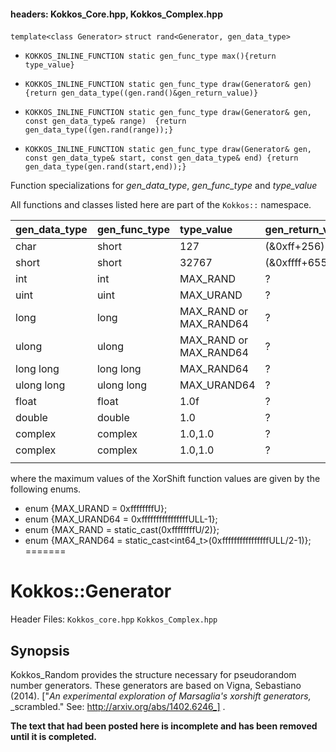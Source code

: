 
#### headers:  Kokkos_Core.hpp, Kokkos_Complex.hpp

`template<class Generator>`
`struct rand<Generator, gen_data_type>`

 * `KOKKOS_INLINE_FUNCTION
    static gen_func_type max(){return type_value}`

 * `KOKKOS_INLINE_FUNCTION
    static gen_func_type draw(Generator& gen)  {return gen_data_type((gen.rand()&gen_return_value)}`

 * `KOKKOS_INLINE_FUNCTION
    static gen_func_type draw(Generator& gen, const gen_data_type& range)  {return gen_data_type((gen.rand(range));}`

 * `KOKKOS_INLINE_FUNCTION
    static gen_func_type draw(Generator& gen, const gen_data_type& start, const gen_data_type& end)
                     {return gen_data_type(gen.rand(start,end));}`


Function specializations for _gen_data_type_, _gen_func_type_ and _type_value_

All functions and classes listed here are part of the `Kokkos::` namespace. 

|gen_data_type |gen_func_type | type_value | gen_return_value            |
|:-------------|:-------------|:-----------|:----------------------------|
| char | short | 127 | (&0xff+256)%256 |
| short | short | 32767 | (&0xffff+65536)%32768  |
| int | int  | MAX_RAND |  ? |
| uint | uint | MAX_URAND |  ? |
| long | long | MAX_RAND or MAX_RAND64 |  ? |
| ulong | ulong  | MAX_RAND or MAX_RAND64 |  ? |
| long long | long long  | MAX_RAND64 |  ? |
| ulong long | ulong long  | MAX_URAND64 |  ? |
| float | float  | 1.0f |  ? |
| double | double  | 1.0 |  ? |
| complex<float> | complex<float>  | 1.0,1.0 |  ? |
| complex<double> | complex<double>  | 1.0,1.0 |  ? |
|  |  |  |  |

where the maximum values of the XorShift function values are given by the following enums.
*   enum {MAX_URAND = 0xffffffffU};
*   enum {MAX_URAND64 = 0xffffffffffffffffULL-1};
*   enum {MAX_RAND = static_cast<int>(0xffffffffU/2)};
*   enum {MAX_RAND64 = static_cast<int64_t>(0xffffffffffffffffULL/2-1)};
=======
# Kokkos::Generator


Header Files:  `Kokkos_core.hpp`
               `Kokkos_Complex.hpp`

## Synopsis
Kokkos_Random provides the structure necessary for 
pseudorandom number generators. These generators are
based on Vigna, Sebastiano (2014). ["_An_
_experimental exploration of Marsaglia's xorshift generators,_
_scrambled."  See: http://arxiv.org/abs/1402.6246_] .

**The text that had been posted here is incomplete and has been removed until it is completed.**
